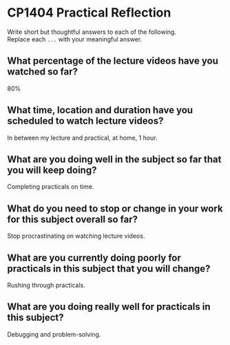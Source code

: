 # CP1404 Practical Reflection

Write short but thoughtful answers to each of the following.  
Replace each `...` with your meaningful answer.

## What percentage of the lecture videos have you watched so far?

80%

## What time, location and duration have you scheduled to watch lecture videos?

In between my lecture and practical, at home, 1 hour.

## What are you doing well in the subject so far that you will keep doing?

Completing practicals on time.

## What do you need to stop or change in your work for this subject overall so far?

Stop procrastinating on watching lecture videos.

## What are you currently doing poorly for practicals in this subject that you will change?

Rushing through practicals.

## What are you doing really well for practicals in this subject?

Debugging and problem-solving.
